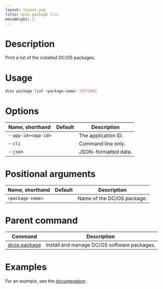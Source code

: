 ```yaml
---
layout: layout.pug
title: dcos package list
menuWeight: 2
---
```


# Description
Print a list of the installed DC/OS packages.

# Usage

```bash
dcos package list <package-name> [OPTION]
```

# Options

| Name, shorthand | Default | Description |
|---------|-------------|-------------|
| `--app-id=<app-id>`   |             |  The application ID. |
| `--cli`   |             |  Command line only. |
| `--json`   |             |  JSON-formatted data. |

# Positional arguments

| Name, shorthand | Default | Description |
|---------|-------------|-------------|
| `<package-name>`   |             |  Name of the DC/OS package. |

# Parent command

| Command | Description |
|---------|-------------|
| [dcos package](/docs/1.10/cli/command-reference/dcos-package/)   | Install and manage DC/OS software packages. |

# Examples

For an example, see the [documenation](/docs/1.10/deploying-services/install/).